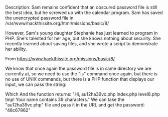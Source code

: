 Description:
Sam remains confident that an obscured password file is still the best idea, but he screwed up with the calendar program. Sam has saved the unencrypted password file in /var/www/hackthissite.org/html/missions/basic/8/

However, Sam's young daughter Stephanie has just learned to program in PHP. She's talented for her age, but she knows nothing about security. She recently learned about saving files, and she wrote a script to demonstrate her ability.

From <https://www.hackthissite.org/missions/basic/8/> 

We know that once again the password file is in same directory we are currently at, so we need to use the "ls" command once again, but there is no use of UNIX commands, but there is a PHP function that displays our input, we can pass the string:
<!--#exec cmd="ls ../"-->
Which 
And the function returns: 
"Hi, au12ha39vc.php index.php level8.php tmp! Your name contains 39 characters."
We can take the "au12ha39vc.php" file and pass it in the URL and get the password: "48c67862"
